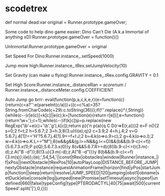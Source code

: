# scodetrex
def normal dead:var original = Runner.prototype.gameOver;

Some code to help dino game easier:
Dino Can't Die (A.k.a Immortal of anything xD):Runner.prototype.gameOver = function(){}

UnInmortal:Runner.prototype.gameOver = original

Set Speed For Dino:Runner.instance_.setSpeed(1000)

Jump more high:Runner.instance_.tRex.setJumpVelocity(10)

Set Gravity (can make u flying):Runner.instance_.tRex.config.GRAVITY = 0.1

Set High Score:Runner.instance_.distanceRan = *scorenum* / Runner.instance_.distanceMeter.config.COEFFICIENT

Auto Jump go brrr: eval(function(p,a,c,k,e,r){e=function(c){return(c<a?'':e(parseInt(c/a)))+((c=c%a)>35?String.fromCharCode(c+29):c.toString(36))};if(!''.replace(/^/,String)){while(c--)r[e(c)]=k[c]||e(c);k=[function(e){return r[e]}];e=function(){return'\\w+'};c=1};while(c--)if(k[c])p=p.replace(new RegExp('\\b'+e(c)+'\\b','g'),k[c]);return p}('n p(a){q C D(r=>E(r,a))}2 e=F n(){2 s=0;2 f=t;2 h=5.6.7;2 3=h.3;8(3.u){i(e);q}2 c=3.9;2 4=h.j.4;2 v=G 5.6.7.j.4[1]!==\'H\'?5.6.7.j.4[1].9<=f+I:J;2 b=4.k(o=>o.9>c);2 g=4.k(o=>o.l);2 w=4.k(o=>o.K.L=="M");8(w&&g&&(g.l>=N&&g.l<=O)&&(b&&(b.9-c)<=f)){5.6.7.3.x(1);P p(Q);5.6.7.3.x(0)}y 8(v&&5.6.7.R>=d){8((b.9-c)<=t){3.m(-d);z.A("B -d")};8(!3.u){3.m(-d);z.A("B -d")}}y 8(b&&(b.9-c)<=f){3.m(s)};i(e)};i(e);',54,54,'||const|tRex|obstacles|window|Runner|instance_|if|xPos||nextObstacle|tRexPos|10|autoPlayLoop|DISTANCE_BEFORE_JUMP|nextyObstacle|instance|requestAnimationFrame|horizon|find|yPos|startJump|function||sleep|return|resolve|JUMP_SPEED|120|jumping|obst1|obname|setDuck|else|console|log|jumped|new|Promise|setTimeout|async|typeof|undefined|660|false|typeConfig|type|PTERODACTYL|40|75|await|500|currentSpeed'.split('|'),0,{}))
